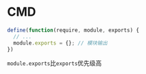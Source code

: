 # CMD

```js
define(function(require, module, exports) {
  // ...
  module.exports = {}; // 模块输出
})
```

`module.exports`比`exports`优先级高